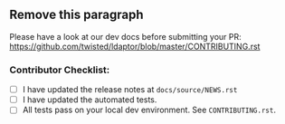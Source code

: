 ## Remove this paragraph

Please have a look at our dev docs before submitting your PR:
https://github.com/twisted/ldaptor/blob/master/CONTRIBUTING.rst

### Contributor Checklist:

- [ ] I have updated the release notes at `docs/source/NEWS.rst`
- [ ] I have updated the automated tests.
- [ ] All tests pass on your local dev environment. See `CONTRIBUTING.rst`.
